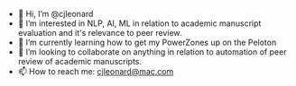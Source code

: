 - 👋 Hi, I’m @cjleonard
- 👀 I’m interested in NLP, AI, ML in relation to academic manuscript evaluation and it's relevance to peer review.
- 🌱 I’m currently learning how to get my PowerZones up on the Peloton
- 💞️ I’m looking to collaborate on anything in relation to automation of peer review of academic manuscripts.
- 📫 How to reach me: cjleonard@mac.com

<!---
cjleonard/cjleonard is a ✨ special ✨ repository because its `README.md` (this file) appears on your GitHub profile.
You can click the Preview link to take a look at your changes.
--->
